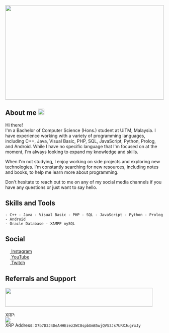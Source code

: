 <img src="https://www.pixelstalk.net/wp-content/uploads/2016/10/Art-landscape-mountains-wallpaper-landscapes-walls.jpg" width="100%" height="300" />

## About me <img src="https://github.githubassets.com/images/mona-loading-dark.gif" width="20" />

Hi there! <br>
I'm a Bachelor of Computer Science (Hons.) student at UiTM, Malaysia. I have experience working with a variety of programming languages, including C++, Java, Visual Basic, PHP, SQL, JavaScript, Python, Prolog, and Android. While I have no specific language that I'm focused on at the moment, I'm always looking to expand my knowledge and skills.

When I'm not studying, I enjoy working on side projects and exploring new technologies. I'm constantly searching for new resources, including notes and books, to help me learn more about programming.

Don't hesitate to reach out to me on any of my social media channels if you have any questions or just want to say hello.

## Skills and Tools
```
- C++ - Java - Visual Basic - PHP - SQL - JavaScript - Python - Prolog - Android
- Oracle Database - XAMPP mySQL
```

## Social
[<img src="https://cdn.cdnlogo.com/logos/i/32/instagram-icon.svg" width="15" height="15" /> Instagram](https://instagram.com/hyglobalhd)<br>
[<img src="https://cdn.cdnlogo.com/logos/y/57/youtube-icon.svg" width="15" height="15" /> YouTube](https://www.youtube.com/channel/UCVjmn2wcZHC606EmVu5HukQ)<br>
[<img src="https://cdn.cdnlogo.com/logos/t/46/twitch-icon.svg" width="15" height="15" > Twitch](https://www.twitch.tv/april_13th)

## Referrals and Support
<a href="https://www.luno.com/invite/UPHMAB"><img src="https://d32exi8v9av3ux.cloudfront.net/wallet-app/2022/07/25/76fc72/wallet-app/assets/svg/luno-logo_v3.svg" width="468" height="60"/></a><br>
<br>
XRP:<br>
<img src="https://www.luno.com/share/qr_code_png?currency=XRP&address=X7b7D3J4DeAHHEzez2WC8spbUmB5wjQVS3Js7URXJugrxJy&amount="/> <br> XRP Address: ``X7b7D3J4DeAHHEzez2WC8spbUmB5wjQVS3Js7URXJugrxJy``
